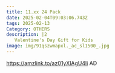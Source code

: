 ```yaml
---
title: 11.xx 24 Pack
date: 2025-02-04T09:03:06.743Z
tags: 2025-02-13
Category: OTHERS
description: |2
   Valentine's Day Gift for Kids
image: img/91qszwmapxl._ac_sl1500_.jpg
---
```

https://amzlink.to/az01yXlAgU4li
AD
